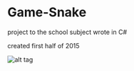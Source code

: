 # Game-Snake
project to the school subject wrote in C#

created  first half of 2015

![alt tag](https://raw.githubusercontent.com/username/projectname/branch/path/to/img.png)


